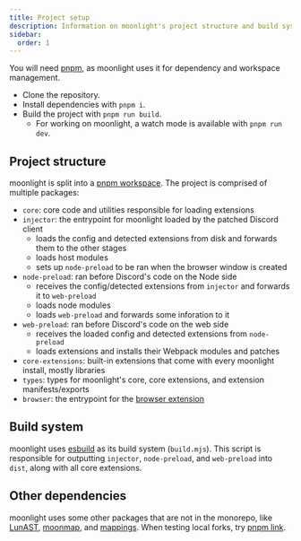 ```yaml
---
title: Project setup
description: Information on moonlight's project structure and build system
sidebar:
  order: 1
---
```



You will need [pnpm](https://pnpm.io), as moonlight uses it for dependency and workspace management.

- Clone the repository.
- Install dependencies with `pnpm i`.
- Build the project with `pnpm run build`.
  - For working on moonlight, a watch mode is available with `pnpm run dev`.

## Project structure

moonlight is split into a [pnpm workspace](https://pnpm.io/workspaces). The project is comprised of multiple packages:

- `core`: core code and utilities responsible for loading extensions
- `injector`: the entrypoint for moonlight loaded by the patched Discord client
  - loads the config and detected extensions from disk and forwards them to the other stages
  - loads host modules
  - sets up `node-preload` to be ran when the browser window is created
- `node-preload`: ran before Discord's code on the Node side
  - receives the config/detected extensions from `injector` and forwards it to `web-preload`
  - loads node modules
  - loads `web-preload` and forwards some inforation to it
- `web-preload`: ran before Discord's code on the web side
  - receives the loaded config and detected extensions from `node-preload`
  - loads extensions and installs their Webpack modules and patches
- `core-extensions`: built-in extensions that come with every moonlight install, mostly libraries
- `types`: types for moonlight's core, core extensions, and extension manifests/exports
- `browser`: the entrypoint for the [browser extension](/using/install#browser)

## Build system

moonlight uses [esbuild](https://esbuild.github.io) as its build system (`build.mjs`). This script is responsible for outputting `injector`, `node-preload`, and `web-preload` into `dist`, along with all core extensions.

## Other dependencies

moonlight uses some other packages that are not in the monorepo, like [LunAST](https://github.com/moonlight-mod/lunast), [moonmap](https://github.com/moonlight-mod/moonmap), and [mappings](https://github.com/moonlight-mod/mappings). When testing local forks, try [pnpm link](https://pnpm.io/cli/link).

